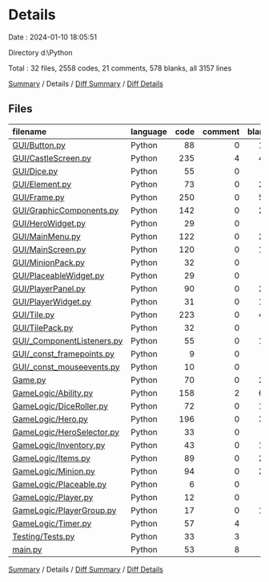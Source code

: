 # Details

Date : 2024-01-10 18:05:51

Directory d:\\Python

Total : 32 files,  2558 codes, 21 comments, 578 blanks, all 3157 lines

[Summary](results.md) / Details / [Diff Summary](diff.md) / [Diff Details](diff-details.md)

## Files
| filename | language | code | comment | blank | total |
| :--- | :--- | ---: | ---: | ---: | ---: |
| [GUI/Button.py](/GUI/Button.py) | Python | 88 | 0 | 14 | 102 |
| [GUI/CastleScreen.py](/GUI/CastleScreen.py) | Python | 235 | 4 | 45 | 284 |
| [GUI/Dice.py](/GUI/Dice.py) | Python | 55 | 0 | 9 | 64 |
| [GUI/Element.py](/GUI/Element.py) | Python | 73 | 0 | 21 | 94 |
| [GUI/Frame.py](/GUI/Frame.py) | Python | 250 | 0 | 56 | 306 |
| [GUI/GraphicComponents.py](/GUI/GraphicComponents.py) | Python | 142 | 0 | 29 | 171 |
| [GUI/HeroWidget.py](/GUI/HeroWidget.py) | Python | 29 | 0 | 7 | 36 |
| [GUI/MainMenu.py](/GUI/MainMenu.py) | Python | 122 | 0 | 23 | 145 |
| [GUI/MainScreen.py](/GUI/MainScreen.py) | Python | 120 | 0 | 16 | 136 |
| [GUI/MinionPack.py](/GUI/MinionPack.py) | Python | 32 | 0 | 2 | 34 |
| [GUI/PlaceableWidget.py](/GUI/PlaceableWidget.py) | Python | 29 | 0 | 7 | 36 |
| [GUI/PlayerPanel.py](/GUI/PlayerPanel.py) | Python | 90 | 0 | 24 | 114 |
| [GUI/PlayerWidget.py](/GUI/PlayerWidget.py) | Python | 31 | 0 | 10 | 41 |
| [GUI/Tile.py](/GUI/Tile.py) | Python | 223 | 0 | 49 | 272 |
| [GUI/TilePack.py](/GUI/TilePack.py) | Python | 32 | 0 | 2 | 34 |
| [GUI/_ComponentListeners.py](/GUI/_ComponentListeners.py) | Python | 55 | 0 | 18 | 73 |
| [GUI/_const_framepoints.py](/GUI/_const_framepoints.py) | Python | 9 | 0 | 0 | 9 |
| [GUI/_const_mouseevents.py](/GUI/_const_mouseevents.py) | Python | 10 | 0 | 0 | 10 |
| [Game.py](/Game.py) | Python | 70 | 0 | 20 | 90 |
| [GameLogic/Ability.py](/GameLogic/Ability.py) | Python | 158 | 2 | 66 | 226 |
| [GameLogic/DiceRoller.py](/GameLogic/DiceRoller.py) | Python | 72 | 0 | 12 | 84 |
| [GameLogic/Hero.py](/GameLogic/Hero.py) | Python | 196 | 0 | 38 | 234 |
| [GameLogic/HeroSelector.py](/GameLogic/HeroSelector.py) | Python | 33 | 0 | 5 | 38 |
| [GameLogic/Inventory.py](/GameLogic/Inventory.py) | Python | 43 | 0 | 14 | 57 |
| [GameLogic/Items.py](/GameLogic/Items.py) | Python | 89 | 0 | 27 | 116 |
| [GameLogic/Minion.py](/GameLogic/Minion.py) | Python | 94 | 0 | 29 | 123 |
| [GameLogic/Placeable.py](/GameLogic/Placeable.py) | Python | 6 | 0 | 1 | 7 |
| [GameLogic/Player.py](/GameLogic/Player.py) | Python | 12 | 0 | 5 | 17 |
| [GameLogic/PlayerGroup.py](/GameLogic/PlayerGroup.py) | Python | 17 | 0 | 10 | 27 |
| [GameLogic/Timer.py](/GameLogic/Timer.py) | Python | 57 | 4 | 8 | 69 |
| [Testing/Tests.py](/Testing/Tests.py) | Python | 33 | 3 | 7 | 43 |
| [main.py](/main.py) | Python | 53 | 8 | 4 | 65 |

[Summary](results.md) / Details / [Diff Summary](diff.md) / [Diff Details](diff-details.md)